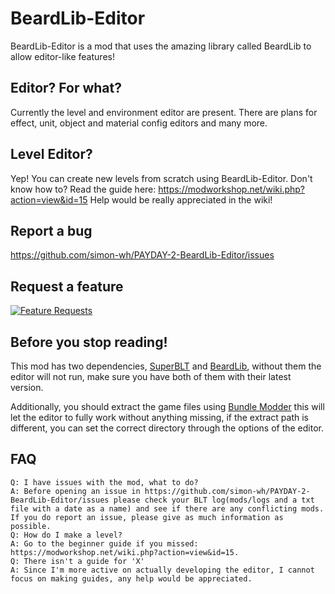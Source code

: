 # BeardLib-Editor

BeardLib-Editor is a mod that uses the amazing library called BeardLib to allow editor-like features!

## Editor? For what?
Currently the level and environment editor are present. There are plans for effect, unit, object and material config editors and many more.

## Level Editor?
Yep! You can create new levels from scratch using BeardLib-Editor.
Don't know how to? Read the guide here: https://modworkshop.net/wiki.php?action=view&id=15
Help would be really appreciated in the wiki!

## Report a bug
https://github.com/simon-wh/PAYDAY-2-BeardLib-Editor/issues

## Request a feature
[![Feature Requests](http://feathub.com/simon-wh/PAYDAY-2-BeardLib-Editor?format=svg)](http://feathub.com/simon-wh/PAYDAY-2-BeardLib-Editor)

## Before you stop reading!
This mod has two dependencies, [SuperBLT](https://superblt.znix.xyz) and [BeardLib](https://modworkshop.net/mydownloads.php?action=view_down&did=14924), without them the editor will not run, make sure you have both of them with their latest version.

Additionally, you should extract the game files using [Bundle Modder](https://modworkshop.net/mydownloads.php?action=view_down&did=197) this will let the editor to fully work without anything missing, if the extract path is different, you can set the correct directory through the options of the editor.

## FAQ

    Q: I have issues with the mod, what to do?
    A: Before opening an issue in https://github.com/simon-wh/PAYDAY-2-BeardLib-Editor/issues please check your BLT log(mods/logs and a txt file with a date as a name) and see if there are any conflicting mods. If you do report an issue, please give as much information as possible.
    Q: How do I make a level?
    A: Go to the beginner guide if you missed: https://modworkshop.net/wiki.php?action=view&id=15.
    Q: There isn't a guide for 'X'
    A: Since I'm more active on actually developing the editor, I cannot focus on making guides, any help would be appreciated.
